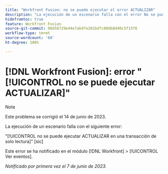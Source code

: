 ```yaml
---
title: "Workfront Fusion: no se puede ejecutar el error ACTUALIZAR"
description: "La ejecución de un escenario falla con el error No se puede ejecutar ACTUALIZAR en una transacción de solo lectura."
hidefromtoc: true
feature: Workfront Fusion
source-git-commit: 98d56729e44e7ab47e201bdfc00db8d40c5f15f6
workflow-type: tm+mt
source-wordcount: '60'
ht-degree: 100%

---
```



# [!DNL Workfront Fusion]: error &quot;[!UICONTROL no se puede ejecutar ACTUALIZAR]&quot;

>[!NOTE]
>
>Este problema se corrigió el 14 de junio de 2023.

La ejecución de un escenario falla con el siguiente error:

&quot;[!UICONTROL no se puede ejecutar ACTUALIZAR en una transacción de solo lectura]&quot; [sic]

Este error se ha notificado en el módulo [!DNL Workfront] > [!UICONTROL Ver eventos].

_Notificado por primera vez el 7 de junio de 2023._

